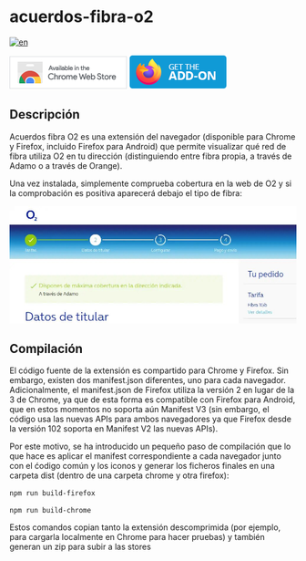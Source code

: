 # acuerdos-fibra-o2

[![en](https://img.shields.io/badge/lang-en-red.svg)](https://github.com/fercarcedo/acuerdos-fibra-o2/blob/main/README.md)

[![Chrome web store link](chromebadge.png)](https://chromewebstore.google.com/detail/acuerdos-fibra-o2/aacfgcicjaofeigkndomcdefggpigjkg)
[![Firefox addons link](firefoxbadge.png)](https://addons.mozilla.org/es/firefox/addon/acuerdos-fibra-o2/)

## Descripción

Acuerdos fibra O2 es una extensión del navegador (disponible para Chrome y Firefox, incluido Firefox para Android) que permite visualizar qué red de fibra utiliza O2 en tu dirección (distinguiendo entre fibra propia, a través de Adamo o a través de Orange).

Una vez instalada, simplemente comprueba cobertura en la web de O2 y si la comprobación es positiva aparecerá debajo el tipo de fibra:

![Captura de pantalla mostrando cobertura a través de Adamo](extensionscreenshot.jpg)

## Compilación

El código fuente de la extensión es compartido para Chrome y Firefox. Sin embargo, existen dos manifest.json diferentes, uno para cada navegador. Adicionalmente, el manifest.json de Firefox utiliza la versión 2 en lugar de la 3 de Chrome, ya que de esta forma es compatible con Firefox para Android, que en estos momentos no soporta aún Manifest V3 (sin embargo, el código usa las nuevas APIs para ambos navegadores ya que Firefox desde la versión 102 soporta en Manifest V2 las nuevas APIs).

Por este motivo, se ha introducido un pequeño paso de compilación que lo que hace es aplicar el manifest correspondiente a cada navegador junto con el ćodigo común y los iconos y generar los ficheros finales en una carpeta dist (dentro de una carpeta chrome y otra firefox):

```
npm run build-firefox
```

```
npm run build-chrome
```

Estos comandos copian tanto la extensión descomprimida (por ejemplo, para cargarla localmente en Chrome para hacer pruebas) y también generan un zip para subir a las stores